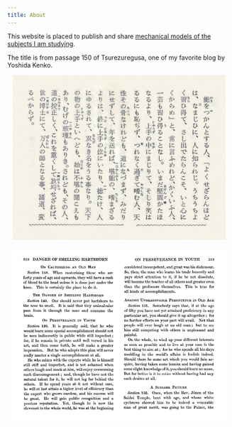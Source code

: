 ```yaml
---
title: About
---
```


This website is placed to publish and share [mechanical models of the
subjects I am studying](posts/2014-09-13-Kelvin.html).

The title is from passage 150 of Tsurezuregusa, one of my favorite 
blog by Yoshida Kenko.

<center>
<p>
<img width=480 src='images/150-ja.png'>
<p>
<img width=480 src='images/150-en.png'>
</p>
</center>
